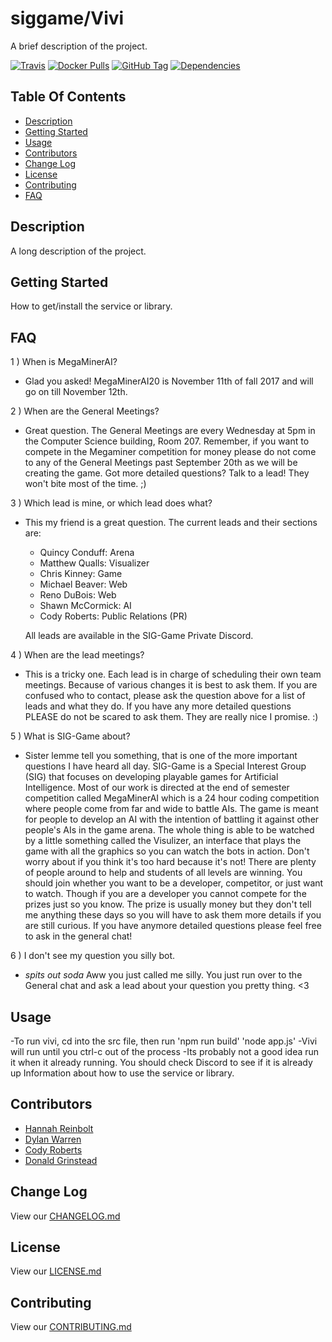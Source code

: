 # siggame/Vivi

A brief description of the project.

[![Travis](https://img.shields.io/travis/siggame/vivi.svg?style=flat-square)](https://travis-ci.org/siggame/vivi)
[![Docker Pulls](https://img.shields.io/docker/pulls/siggame/vivi.svg?style=flat-square)](https://hub.docker.com/r/siggame/vivi/)
[![GitHub Tag](https://img.shields.io/github/tag/siggame/vivi.svg?style=flat-square)](https://github.com/siggame/vivi/tags)
[![Dependencies](https://img.shields.io/david/siggame/vivi.svg)](https://github.com/siggame/vivi)

## Table Of Contents

- [Description](#description)
- [Getting Started](#getting-started)
- [Usage](#usage)
- [Contributors](#contributors)
- [Change Log](#change-log)
- [License](#license)
- [Contributing](#contributing)
- [FAQ](#faq)

## Description

A long description of the project.

## Getting Started

How to get/install the service or library.

## FAQ

1 ) When is MegaMinerAI?

- Glad you asked! MegaMinerAI20 is November 11th of fall 2017 and will go on till November 12th.

2 ) When are the General Meetings?

- Great question. The General Meetings are every Wednesday at 5pm in the Computer Science building, Room 207. 
  Remember, if you want to compete in the Megaminer competition for money please do not come to any of the 
  General Meetings past September 20th as we will be creating the game. Got more detailed questions? Talk to a lead! They won't bite most of the time. ;)

3 ) Which lead is mine, or which lead does what?

- This my friend is a great question. The current leads and their sections are:

  - Quincy Conduff: Arena
  - Matthew Qualls: Visualizer
  - Chris Kinney: Game
  - Michael Beaver: Web
  - Reno DuBois: Web
  - Shawn McCormick: AI
  - Cody Roberts: Public Relations (PR)

  All leads are available in the SIG-Game Private Discord.

4 ) When are the lead meetings?

- This is a tricky one. Each lead is in charge of scheduling their own team meetings. Because of various changes it is best to ask them.
  If you are confused who to contact, please ask the question above for a list of leads and what they do. If you have any more detailed questions PLEASE do not be scared to ask them. They are really nice I promise. :)

5 ) What is SIG-Game about?

- Sister lemme tell you something, that is one of the more important questions I have heard all day.
  SIG-Game is a Special Interest Group (SIG) that focuses on developing playable games for Artificial Intelligence.
  Most of our work is directed at the end of semester competition called MegaMinerAI which is a 24 hour coding competition where people come from far and wide to battle AIs. The game is meant for people to develop an AI with the intention of battling it against other people's AIs in the game arena. The whole thing is able to be watched by a little something called the Visulizer, an interface that plays the game with all the graphics so you can watch the bots in action. Don't worry about if you think it's too hard because it's not! There are plenty of people around to help and students of all levels are winning. You should join whether you want to be a developer, competitor, or just want to watch. Though if you are a developer you cannot compete for the prizes just so you know. The prize is usually money but they don't tell me anything these days so you will have to ask them more details if you are still curious. If you have anymore detailed questions please feel free to ask in the general chat!

6 ) I don't see my question you silly bot.

- *spits out soda* Aww you just called me silly. You just run over to the General chat and ask a lead about your question you pretty thing. <3

## Usage

-To run vivi, cd into the src file, then run 'npm run build' 'node app.js'
-Vivi will run until you ctrl-c out of the process
-Its probably not a good idea run it when it already running. You should check Discord to see if it is already up
Information about how to use the service or library.

## Contributors

- [Hannah Reinbolt](https://github.com/LoneGalaxy)
- [Dylan Warren](https://github.com/Uhuh)
- [Cody Roberts](https://github.com/Crayon-Muncher)
- [Donald Grinstead](https://github.com/Dfgrinstead)

## Change Log

View our [CHANGELOG.md](https://github.com/siggame/vivi/blob/master/CHANGELOG.md)

## License

View our [LICENSE.md](https://github.com/siggame/colisee/blob/master/LICENSE.md)

## Contributing

View our [CONTRIBUTING.md](https://github.com/siggame/colisee/blob/master/CONTRIBUTING.md)
